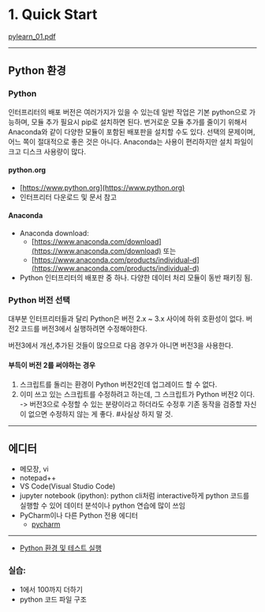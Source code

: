 # 1. Quick Start

[pylearn_01.pdf](./pylearn_01.pdf)

---------------------
## Python 환경
### Python

인터프리터의 배포 버전은 여러가지가 있을 수 있는데 일반 작업은 기본 python으로 가능하며, 모듈 추가 필요시 pip로 설치하면 된다. 번거로운 모듈 추가를 줄이기 위해서 Anaconda와 같이 다양한 모듈이 포함된 배포판을 설치할 수도 있다. 선택의 문제이며, 어느 쪽이 절대적으로 좋은 것은 아니다. 
Anaconda는 사용이 편리하지만 설치 파일이 크고 디스크 사용량이 많다.

#### python.org
* [https://www.python.org](https://www.python.org)
* 인터프리터 다운로드 및 문서 참고

#### Anaconda
* Anaconda download: 
  * [https://www.anaconda.com/download](https://www.anaconda.com/download) 또는 
  * [https://www.anaconda.com/products/individual-d](https://www.anaconda.com/products/individual-d)
* Python 인터프리터의 배포판 중 하나. 다양한 데이터 처리 모듈이 동반 패키징 됨.


### Python 버전 선택

대부분 인터프리터들과 달리 Python은 버전 2.x ~ 3.x 사이에 하위 호환성이 없다. 버전2 코드를 버전3에서 실행하려면 수정해야한다. 

버전3에서 개선,추가된 것들이 많으므로 다음 경우가 아니면 버전3을 사용한다.

#### 부득이 버전 2를 써야하는 경우
1. 스크립트를 돌리는 환경이 Python 버전2인데 업그레이드 할 수 없다.
2. 이미 쓰고 있는 스크립트를 수정하려고 하는데, 그 스크립트가 Python 버전2 이다. -> 버전3으로 수정할 수 있는 분량이라고 하더라도 수정후 기존 동작을 검증할 자신이 없으면 수정하지 않는 게 좋다. #사실상 하지 말 것.

---------------------

## 에디터

* 메모장, vi 
* notepad++ 
* VS Code(Visual Studio Code)
* jupyter notebook (ipython): python cli처럼 interactive하게 python 코드를 실행할 수 있어 데이터 분석이나 python 연습에 많이 쓰임
* PyCharm이나 다른 Python 전용 에디터
  * [pycharm](https://www.jetbrains.com/ko-kr/pycharm/download/)
  
---------------------


* [Python 환경 및 테스트 실행](./python_setup.md)

### 실습:
* 1에서 100까지 더하기
* python 코드 파일 구조